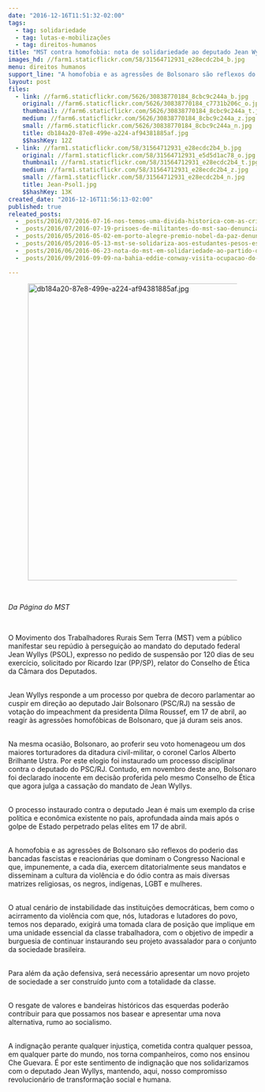 ```yaml
---
date: "2016-12-16T11:51:32-02:00"
tags:
  - tag: solidariedade
  - tag: lutas-e-mobilizações
  - tag: direitos-humanos
title: "MST contra homofobia: nota de solidariedade ao deputado Jean Wyllys"
images_hd: //farm1.staticflickr.com/58/31564712931_e28ecdc2b4_b.jpg
menu: direitos humanos
support_line: "A homofobia e as agressões de Bolsonaro são reflexos do poderio das bancadas fascistas e reacionárias que dominam o Congresso Nacional "
layout: post
files:
  - link: //farm6.staticflickr.com/5626/30838770184_8cbc9c244a_b.jpg
    original: //farm6.staticflickr.com/5626/30838770184_c7731b206c_o.jpg
    thumbnail: //farm6.staticflickr.com/5626/30838770184_8cbc9c244a_t.jpg
    medium: //farm6.staticflickr.com/5626/30838770184_8cbc9c244a_z.jpg
    small: //farm6.staticflickr.com/5626/30838770184_8cbc9c244a_n.jpg
    title: db184a20-87e8-499e-a224-af94381885af.jpg
    $$hashKey: 12Z
  - link: //farm1.staticflickr.com/58/31564712931_e28ecdc2b4_b.jpg
    original: //farm1.staticflickr.com/58/31564712931_e5d5d1ac78_o.jpg
    thumbnail: //farm1.staticflickr.com/58/31564712931_e28ecdc2b4_t.jpg
    medium: //farm1.staticflickr.com/58/31564712931_e28ecdc2b4_z.jpg
    small: //farm1.staticflickr.com/58/31564712931_e28ecdc2b4_n.jpg
    title: Jean-Psol1.jpg
    $$hashKey: 13K
created_date: "2016-12-16T11:56:13-02:00"
published: true
releated_posts:
  - _posts/2016/07/2016-07-16-nos-temos-uma-divida-historica-com-as-criancas-e-adolescentes-do-campo.md
  - _posts/2016/07/2016-07-19-prisoes-de-militantes-do-mst-sao-denunciadas-na-romaria-dos-martires.md
  - _posts/2016/05/2016-05-02-em-porto-alegre-premio-nobel-da-paz-denuncia-golpe-brando-contra-a-democracia-brasileira.md
  - _posts/2016/05/2016-05-13-mst-se-solidariza-aos-estudantes-pesos-essa-manha-em-sp.md
  - _posts/2016/06/2016-06-23-nota-do-mst-em-solidariedade-ao-partido-dos-trabalhadores.md
  - _posts/2016/09/2016-09-09-na-bahia-eddie-conway-visita-ocupacao-do-mst-no-incra.md

---
```

<figure class="image"><img alt="db184a20-87e8-499e-a224-af94381885af.jpg" height="601" src="//farm6.staticflickr.com/5626/30838770184_8cbc9c244a_b.jpg" width="600" />
<figcaption></figcaption>
</figure>

<p>&nbsp;</p>

<p><em>Da P&aacute;gina do MST&nbsp;</em></p>

<p>&nbsp;</p>

<p>O Movimento dos Trabalhadores Rurais Sem Terra (MST) vem a p&uacute;blico manifestar seu rep&uacute;dio &agrave; persegui&ccedil;&atilde;o ao mandato do deputado federal Jean Wyllys (PSOL), expresso no pedido de suspens&atilde;o por 120 dias&nbsp;de seu exerc&iacute;cio, solicitado por Ricardo Izar (PP/SP), relator do Conselho de &Eacute;tica da C&acirc;mara dos Deputados. &nbsp;</p>

<p><br />
Jean Wyllys responde a um processo por quebra de decoro parlamentar ao cuspir em dire&ccedil;&atilde;o ao deputado Jair Bolsonaro (PSC/RJ) na sess&atilde;o de vota&ccedil;&atilde;o do impeachment da presidenta Dilma Roussef, em 17 de abril, ao reagir &agrave;s agress&otilde;es homof&oacute;bicas de Bolsonaro, que j&aacute; duram seis anos.</p>

<p><br />
Na mesma ocasi&atilde;o, Bolsonaro, ao proferir seu voto homenageou um dos maiores torturadores da ditadura civil-militar, o coronel Carlos Alberto Brilhante Ustra. Por este elogio foi instaurado um processo disciplinar contra o deputado do PSC/RJ. Contudo, em novembro deste ano, Bolsonaro foi declarado inocente em decis&atilde;o proferida pelo mesmo Conselho de &Eacute;tica que agora julga a cassa&ccedil;&atilde;o do mandato de Jean Wyllys.</p>

<p><br />
O processo instaurado contra o deputado Jean &eacute; mais um exemplo da crise pol&iacute;tica e econ&ocirc;mica existente no pa&iacute;s, aprofundada ainda mais ap&oacute;s o golpe de Estado perpetrado pelas elites em 17 de abril.</p>

<p><br />
A homofobia e as agress&otilde;es de Bolsonaro s&atilde;o reflexos do poderio das bancadas fascistas e reacion&aacute;rias que dominam o Congresso Nacional e que, impunemente, a cada dia, exercem ditatorialmente seus mandatos e disseminam a cultura da viol&ecirc;ncia e do &oacute;dio contra as mais diversas matrizes religiosas, os negros, ind&iacute;genas, LGBT e mulheres.</p>

<p><br />
O atual cen&aacute;rio de instabilidade das institui&ccedil;&otilde;es democr&aacute;ticas, bem como o acirramento da viol&ecirc;ncia com que, n&oacute;s, lutadoras e lutadores do povo, temos nos deparado, exigir&aacute; uma tomada clara de posi&ccedil;&atilde;o que implique em uma unidade essencial da classe trabalhadora, com o objetivo de impedir a burguesia de continuar instaurando seu projeto avassalador para o conjunto da sociedade brasileira.&nbsp;</p>

<p><br />
Para al&eacute;m da a&ccedil;&atilde;o defensiva, ser&aacute; necess&aacute;rio apresentar um novo projeto de sociedade a ser constru&iacute;do junto com a totalidade da classe.</p>

<p><br />
O resgate de valores e bandeiras hist&oacute;ricos das esquerdas poder&atilde;o contribuir para que possamos nos basear e apresentar uma nova alternativa, rumo ao socialismo.</p>

<p><br />
A indigna&ccedil;&atilde;o perante qualquer injusti&ccedil;a, cometida contra qualquer pessoa, em qualquer parte do mundo, nos torna companheiros, como nos ensinou Che Guevara. &Eacute; por este sentimento de indigna&ccedil;&atilde;o que nos solidarizamos com o deputado Jean Wyllys, mantendo, aqui, nosso compromisso revolucion&aacute;rio de transforma&ccedil;&atilde;o social e humana.</p>

<p>&nbsp;</p>
